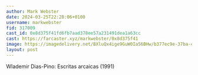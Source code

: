 ```yaml
---
author: Mark Webster
date: 2024-03-25T22:28:06+0100
username: markwebster
fid: 317009
cast_id: 0x8d375f41fd6fb7aad378ee57a231491dea1a63cc
cast: https://farcaster.xyz/markwebster/0x8d375f41
image: https://imagedelivery.net/BXluQx4ige9GuW0Ia56BHw/b377ec9e-37ba-4fec-eb29-1fc8e744b500/original
layout: post
---
```


Wlademir Dias-Pino: Escritas arcaicas (1991)

<img src='https://imagedelivery.net/BXluQx4ige9GuW0Ia56BHw/b377ec9e-37ba-4fec-eb29-1fc8e744b500/original' alt='' referrerpolicy='no-referrer'/>
